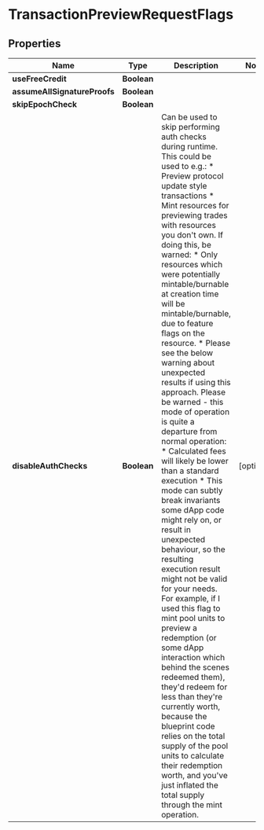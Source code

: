 

# TransactionPreviewRequestFlags


## Properties

| Name | Type | Description | Notes |
|------------ | ------------- | ------------- | -------------|
|**useFreeCredit** | **Boolean** |  |  |
|**assumeAllSignatureProofs** | **Boolean** |  |  |
|**skipEpochCheck** | **Boolean** |  |  |
|**disableAuthChecks** | **Boolean** | Can be used to skip performing auth checks during runtime.  This could be used to e.g.: * Preview protocol update style transactions * Mint resources for previewing trades with resources you don&#39;t own. If doing this, be warned:   * Only resources which were potentially mintable/burnable at creation time   will be mintable/burnable, due to feature flags on the resource.   * Please see the below warning about unexpected results if using this approach.  Please be warned - this mode of operation is quite a departure from normal operation: * Calculated fees will likely be lower than a standard execution * This mode can subtly break invariants some dApp code might rely on, or result in unexpected behaviour, so the resulting execution result might not be valid for your needs. For example, if I used this flag to mint pool units to preview a redemption (or some dApp interaction which behind the scenes redeemed them), they&#39;d redeem for less than they&#39;re currently worth, because the blueprint code relies on the total supply of the pool units to calculate their redemption worth, and you&#39;ve just inflated the total supply through the mint operation.  |  [optional] |




